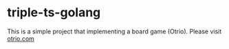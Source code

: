 # triple-ts-golang

This is a simple project that implementing a board game (Otrio). Please visit [otrio.com](https://otrio.com/)
